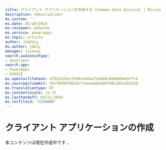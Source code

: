 ```yaml
---
title: クライアント アプリケーションを作成する (Common Data Service) | Microsoft Docs
description: <Description>
ms.custom: ''
ms.date: 05/20/2019
ms.reviewer: pehecke
ms.service: powerapps
ms.topic: article
author: JimDaly
ms.author: jdaly
manager: ryjones
search.audienceType:
- developer
search.app:
- PowerApps
- D365CE
ms.openlocfilehash: d79e2635ec5f0dcd4e4a73a9e0c86d069be97fc6
ms.sourcegitcommit: f4cf849070628cf7eeaed6b4d4f08c20dcd02e58
ms.translationtype: HT
ms.contentlocale: ja-JP
ms.lasthandoff: 03/21/2020
ms.locfileid: "3156088"
---
```

# <a name="create-a-client-application"></a>クライアント アプリケーションの作成

本コンテンツは現在作成中です...
<!-- 

New page to be the focus for the tasks surrounding discovery service and authentication to create a client application for the organization service.

For .NET this could just direct people to Xrm.Tooling 

But what if someone is creating a client using Java? 

 -->